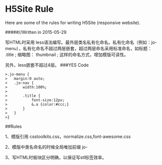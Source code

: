 # H5Site Rule
Here are some of the rules for writing H5Site (responsive website).

#####//Written in 2015-05-29

写HTML时采用 less语法编写。最外层类名私有化命名。私有化命名（例如：jo-menu），私有化命名不超过两层嵌套，超过两层命名采用标准命名，如标题： .title ; 缩略图： thumbnail ; 这样的命名方式，增加模版可读性。

另外，less嵌套不超过4层。
###YES Code

	>.jo-menu {
	>	margin:0 auto;
	>	.jo-nav {
	>		width:100%;
	>		
	>		.title {
	>			font-size:12px;
	>			&.a {color:#ccc;}
	>		}
	>	}
	>}

##Rules

1、模版引用 csstoolkits.css，normalize.css,font-awesome.css

2、模版中类名命名的时候全局唯加前缀 jo- 

3、写HTML时板块区分明确，以保证写stl标签效率。
